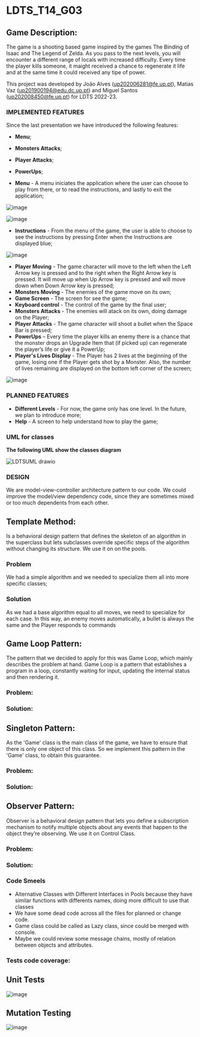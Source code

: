 <h1>LDTS_T14_G03</h1>
<h2>Game Description:</h2>

 
The game is a shooting based game inspired by the games The Binding of Isaac and The Legend of Zelda. As you pass to the next levels, you will encounter a different range of locals with increased difficulty. Every time the player kills someone, it maight received a chance to regenerate it life and at the same time it could received any tipe of power. 

This project was developed by João Alves (up202006281@fe.up.pt), Matias Vaz (up201900194@edu.dc.up.pt) and Miguel Santos (up202008450@fe.up.pt) for LDTS 2022-23. 

### IMPLEMENTED FEATURES

Since the last presentation we have introduced the following features:
- **Menu**;
- **Monsters Attacks**;
- **Player Attacks**;
- **PowerUps**;


- **Menu** - A menu iniciates the application where the user can choose to play from there, or to read the instructions, and lastly to exit the application;

![image](https://user-images.githubusercontent.com/94482929/209367553-95923012-e6fd-4e31-bd00-b130d5788735.png)

![image](https://user-images.githubusercontent.com/94482929/209367596-9df5d88e-6bf6-482f-8887-0e1803272fec.png)

-	**Instructions** - From the menu of the game, the user is able to choose to see the instructions by pressing Enter when the Instructions are displayed blue;

![image](https://user-images.githubusercontent.com/94482929/209367850-7b45262e-cb6e-4cba-bc9e-2469ea6f20bb.png)

- **Player Moving** - The game character will move to the left when the Left Arrow key is pressed and to the right when the Right Arrow key is pressed. It will move up when Up Arrow key is pressed and will move down when Down Arrow key is pressed; 
- **Monsters Moving** - The enemies of the game move on its own; 
- **Game Screen** - The screen for see the game; 
- **Keyboard control** - The control of the game by the final user; 
- **Monsters Attacks** - The enemies will atack on its own, doing damage on the Player;
- **Player Attacks** - The game character will shoot a bullet when the Space Bar is pressed;
- **PowerUps** – Every time the player kills an enemy there is a chance that the monster drops an Upgrade Item that (if picked up) can regenerate the player’s life or give it a PowerUp;
- **Player's Lives Display** - The Player has 2 lives at the beginning of the game, losing one if the Player gets shot by a Monster. Also, the number of lives remaining are displayed on the bottom left corner of the screen;

![image](https://user-images.githubusercontent.com/94482929/209370765-cb4f59f2-bcef-4fe8-b60e-9b47f85ddb09.png)



### PLANNED FEATURES

- **Different Levels** - For now, the game only has one level. In the future, we plan to introduce more;
- **Help** - A screen to help understand how to play the game;


### UML for classes 
**The following UML show the classes diagram**

![LDTSUML drawio](https://user-images.githubusercontent.com/36213075/204034768-e300cf2f-337c-4b68-8c74-8591a5dac1cb.png)


### DESIGN

We are model-view-controller architecture pattern to our code. We could improve the model/view dependency code, since they are sometimes mixed or too much dependents from each other. 

## **Template Method**:
Is a behavioral design pattern that defines the skeleton of an algorithm in the superclass but lets subclasses override specific steps of the algorithm without changing its structure. We use it on on the pools.

  ### Problem
  We had a simple algorithm and we needed to specialize them all into more specific classes;

  ### Solution
  As we had a base algorithm equal to all moves, we need to specialize for each case. In this way, an enemy moves                     automatically, a bullet is always the same and the Player responds to commands

## **Game Loop Pattern**: 
The pattern that we decided to apply for this was Game Loop, which mainly describes the problem at hand. Game Loop is a pattern that establishes a program in a loop, constantly waiting for input, updating the internal status and then rendering it.

  ### Problem:

  ### Solution:

## **Singleton Pattern:**
As the 'Game' class is the main class of the game, we have to ensure that there is only one object of this class. So we implement this pattern in the 'Game' class, to obtain this guarantee.

  ### Problem:

  ### Solution:

## **Observer Pattern:**
Observer is a behavioral design pattern that lets you define a subscription mechanism to notify multiple objects about any events that happen to the object they’re observing. We use it on Control Class.

  ### Problem:

  ### Solution:

### Code Smeels

- Alternative Classes with Different Interfaces in Pools because they have similar functions with differents names, doing more difficult to use that classes
- We have some dead code across all the files for planned or change code.
- Game class could be called as Lazy class, since could be merged with console.
- Maybe we could review some message chains, mostly of relation between objects and attributes. 


### Tests code coverage:

## Unit Tests

![image](https://user-images.githubusercontent.com/36213075/209405429-1d272365-23db-4f88-872b-4abbb8d094bd.png)


## Mutation Testing

![image](https://user-images.githubusercontent.com/36213075/209405533-57ff4a9a-ac48-495f-94a6-2ae4b867edf0.png)

